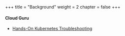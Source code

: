 +++
title = "Background"
weight = 2
chapter = false
+++
 
#### Cloud Guru

* [Hands-On Kubernetes Troubleshooting](https://acloudguru.com/course/hands-on-kubernetes-troubleshooting)

